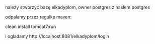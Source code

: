 należy stworzyć bazę elkadyplom, owner postgres z hasłem postgres

odpalamy przez regulke maven:

clean install tomcat7:run
 
i ogladamy http://localhost:8081/elkadyplom/login
